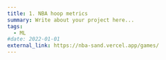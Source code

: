 ```yaml
---
title: 1. NBA hoop metrics
summary: Write about your project here...
tags:
  - ML
#date: 2022-01-01
external_link: https://nba-sand.vercel.app/games/
---
```


